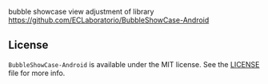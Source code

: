 bubble showcase view adjustment of library https://github.com/ECLaboratorio/BubbleShowCase-Android


## License

`BubbleShowCase-Android` is available under the MIT license. See the [LICENSE](/LICENSE) file for more info.
